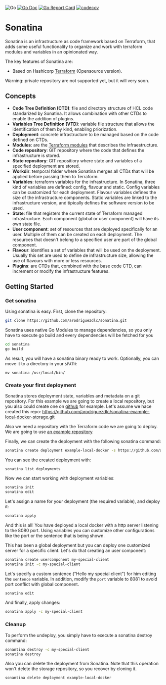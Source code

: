![Go](https://github.com/arodriguezdlc/sonatina/workflows/Go/badge.svg)
[![Go Doc](https://img.shields.io/badge/godoc-reference-blue.svg?style=flat-square)](http://godoc.org/github.com/golang-standards/project-layout)
[![Go Report Card](https://goreportcard.com/badge/github.com/arodriguezdlc/sonatina)](https://goreportcard.com/report/github.com/arodriguezdlc/sonatina)
[![codecov](https://codecov.io/gh/arodriguezdlc/sonatina/branch/master/graph/badge.svg)](https://codecov.io/gh/arodriguezdlc/sonatina)

# Sonatina

Sonatina is an infrastructure as code framework based on Terraform, that adds some useful functionality to organize and work with terraform modules and variables in an opinionated way.

The key features of Sonatina are:

- Based on Hashicorp [Terraform](https://github.com/hashicorp/terraform) (Opensource version).

Warning: private repository are not supported yet, but it will very soon.

##  Concepts

- **Code Tree Definition (CTD)**: file and directory structure of HCL code standarized by
  Sonatina. It allows combination with other CTDs to enable the addition of plugins.
- **Variables Tree Definition (VTD)**: variable file structure that allows the identification of
  them by kind, enabling priorization.
- **Deployment**: concrete infrastructure to be managed based on the code defined on CTDs.
- **Modules**: are the [Terraform modules](https://www.terraform.io/docs/modules/index.html) that
  describes the infraestructure. 
- **Code repository**: GIT repository where the code that defines the infrastructure is stored.
- **State repository**: GIT repositiory where state and variables of a specified deployment 
  are stored.
- **Workdir**: temporal folder where Sonatina merges all CTDs that will be applied before passing
  them to Terraform.
- **Variables**: terraform variables for the infrastructure. In Sonatina, three kind of
  variables are defined: config, flavour and static. 
  Config variables can be customized for each deployment. 
  Flavour variables defines the size of the infrastructure components. Static variables are linked
  to the infrastructure version, and tipically defines the software version to be used.
- **State**: file that registers the current state of Terraform managed infrastructure. Each
  component (global or user component) will have its own state file.
- **User component**: set of resources that are deployed specifically for an user. Multiple of
  them can be created on each deployment. The resources that doesn't belong to a specified user
  are part of the global component.
- **Flavour**: identifies a set of variables that will be used on the deployment. Usually this
  set are used to define de infrastructure size, allowing the use of flavours with more or less
  resources.
- **Plugins**: are CTDs that, combined with the base code CTD, can increment or modify the
  infrastructure features.

## Getting Started

### Get sonatina

Using sonatina is easy. First, clone the repository:
```sh
git clone https://github.com/arodriguezdlc/sonatina.git
```

Sonatina uses native Go Modules to manage dependencies, so you only have to execute go build and
every dependencies will be fetched for you
```sh
cd sonatina
go build 
```

As result, you will have a sonatina binary ready to work. Optionally, you can move it to a
directory in your `$PATH`:
```
mv sonatina /usr/local/bin/
```

### Create your first deployment

Sonatina stores deployment state, variables and metadata on a git repository. For this example we
are going to create a local repository, but you also could create one on
[github](https://github.com/new) for example.
Let's assume we hace created this repo:
https://github.com/arodriguezdlc/sonatina-example-local-docker-storage.git

Also we need a repository with the Terraform code we are going to deploy. 
We are going to use [an example repository](https://github.com/arodriguezdlc/sonatina-hello-world)

Finally, we can create the deployment with the following sonatina command:
```sh
sonatina create deployment example-local-docker -s https://github.com/arodriguezdlc/sonatina-example-local-docker-state.git -c https://github.com/arodriguezdlc/sonatina-example-local-docker.git
```

You can see the created deployment with:
```
sonatina list deployments
```

Now we can start working with deployment variables:
```sh
sonatina init
sonatina edit
```

Let's assign a name for your deployment (the required variable), and deploy it:
```sh
sonatina apply
```

And this is all! You have deployed a local docker with a http server listening to the 8080 port. Using variables you can customize other configurations
like the port or the sentence that is being shown. 

This has been a global deployment but you can deploy one customized server for a specific client. Let's do that creating an user component:
```sh
sonatina create usercomponent my-special-client
sonatina init -c my-special-client
```

Let's specify a custom sentence ("Hello my special client") for him editing the `sentence` variable. In addition, modify the `port` variable to 8081 to avoid port conflict with global component.
```sh
sonatina edit
```

And finally, apply changes:
```sh
sonatina apply -c my-special-client
```

### Cleanup

To perform the undeploy, you simply have to execute a sonatina destroy command:
```sh
sonantina destroy -c my-special-client
sonatina destroy
```

Also you can delete the deployment from Sonatina. Note that this operation won't delete
the storage repository, so you recover by cloning it. 
```sh
sonantina delete deployment example-local-docker
```
